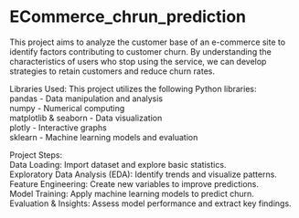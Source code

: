 # ECommerce_chrun_prediction
This project aims to analyze the customer base of an e-commerce site to identify factors contributing to customer churn. By understanding the characteristics of users who stop using the service, we can develop strategies to retain customers and reduce churn rates.

Libraries Used: 
This project utilizes the following Python libraries:  
pandas - Data manipulation and analysis  
numpy - Numerical computing  
matplotlib & seaborn - Data visualization  
plotly - Interactive graphs  
sklearn - Machine learning models and evaluation  

Project Steps:  
Data Loading: Import dataset and explore basic statistics.  
Exploratory Data Analysis (EDA): Identify trends and visualize patterns.  
Feature Engineering: Create new variables to improve predictions.  
Model Training: Apply machine learning models to predict churn.  
Evaluation & Insights: Assess model performance and extract key findings.
